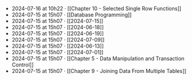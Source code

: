 - 2024-07-16 at 10h22 · [[Chapter 10 - Selected Single Row Functions]]
- 2024-07-15 at 15h07 · [[Database Programming]]
- 2024-07-15 at 15h07 · [[2024-07-15]]
- 2024-07-15 at 15h07 · [[2024-06-18]]
- 2024-07-15 at 15h07 · [[2024-06-19]]
- 2024-07-15 at 15h07 · [[2024-07-09]]
- 2024-07-15 at 15h07 · [[2024-06-13]]
- 2024-07-15 at 15h07 · [[2024-07-01]]
- 2024-07-15 at 15h07 · [[Chapter 5 - Data Manipulation and Transaction Control]]
- 2024-07-15 at 15h07 · [[Chapter 9 - Joining Data From Multiple Tables]]
